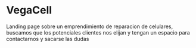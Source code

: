 # VegaCell
Landing page sobre un emprendimiento de reparacion de celulares, buscamos que los potenciales clientes nos elijan y tengan un espacio para contactarnos y sacarse las dudas
